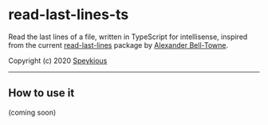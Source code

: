 # read-last-lines-ts

Read the last lines of a file, written in TypeScript for intellisense, inspired from the current [read-last-lines](https://github.com/alexbbt/read-last-lines) package by [Alexander Bell-Towne](https://github.com/alexbbt).

Copyright (c) 2020 [Speykious](https://github.com/Speykious)

***
## How to use it
(coming soon)